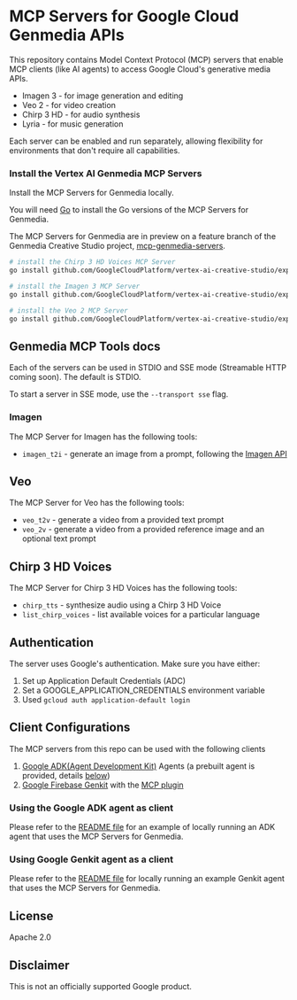 # MCP Servers for Google Cloud Genmedia APIs

This repository contains Model Context Protocol (MCP) servers that enable MCP clients (like AI agents) to access Google Cloud's generative media APIs.

* Imagen 3 - for image generation and editing
* Veo 2 - for video creation
* Chirp 3 HD - for audio synthesis
* Lyria - for music generation

Each server can be enabled and run separately, allowing flexibility for environments that don't require all capabilities.

### Install the Vertex AI Genmedia MCP Servers

Install the MCP Servers for Genmedia locally.

You will need [Go](https://go.dev/doc/install) to install the Go versions of the MCP Servers for Genmedia.

The MCP Servers for Genmedia are in preview on a feature branch of the Genmedia Creative Studio project, [mcp-genmedia-servers](https://github.com/GoogleCloudPlatform/vertex-ai-creative-studio/tree/mcp-genmedia-servers/experiments/mcp-genmedia).

```bash
# install the Chirp 3 HD Voices MCP Server
go install github.com/GoogleCloudPlatform/vertex-ai-creative-studio/experiments/mcp-genmedia/mcp-genmedia-go/mcp-chirp3-go@v0.1.0-alpha

# install the Imagen 3 MCP Server
go install github.com/GoogleCloudPlatform/vertex-ai-creative-studio/experiments/mcp-genmedia/mcp-genmedia-go/mcp-imagen-go@v0.1.0-alpha

# install the Veo 2 MCP Server
go install github.com/GoogleCloudPlatform/vertex-ai-creative-studio/experiments/mcp-genmedia/mcp-genmedia-go/mcp-veo-go@v0.1.0-alpha
```




## Genmedia MCP Tools docs

Each of the servers can be used in STDIO and SSE mode (Streamable HTTP coming soon). The default is STDIO.

To start a server in SSE mode, use the `--transport sse` flag.

### Imagen

The MCP Server for Imagen has the following tools:

* `imagen_t2i` - generate an image from a prompt, following the [Imagen API](https://cloud.google.com/vertex-ai/generative-ai/docs/image/overview) 

## Veo

The MCP Server for Veo has the following tools:

* `veo_t2v` - generate a video from a provided text prompt
* `veo_2v` - generate a video from a provided reference image and an optional text prompt

## Chirp 3 HD Voices

The MCP Server for Chirp 3 HD Voices has the following tools:

* `chirp_tts` - synthesize audio using a Chirp 3 HD Voice
* `list_chirp_voices` - list available voices for a particular language

## Authentication

The server uses Google's authentication. Make sure you have either:

1. Set up Application Default Credentials (ADC)
2. Set a GOOGLE_APPLICATION_CREDENTIALS environment variable
3. Used `gcloud auth application-default login`

## Client Configurations

The MCP servers from this repo can be used with the following clients

1. [Google ADK(Agent Development Kit)](https://google.github.io/adk-docs/) Agents (a prebuilt agent is provided, details [below](#using-the-prebuilt-google-adk-agent-as-client))
2. [Google Firebase Genkit](https://firebase.google.com/docs/genkit) with the [MCP plugin](https://github.com/firebase/genkit/tree/main/js/plugins/mcp)


### Using the Google ADK agent as client

Please refer to the [README file](./sample-agents/adk/README.md) for an example of locally running an ADK agent that uses the MCP Servers for Genmedia.

### Using Google Genkit agent as a client

Please refer to the [README file](./sample-agents/genkit/README.md) for locally running an example Genkit agent that uses the MCP Servers for Genmedia.


## License

Apache 2.0

## Disclaimer

This is not an officially supported Google product.